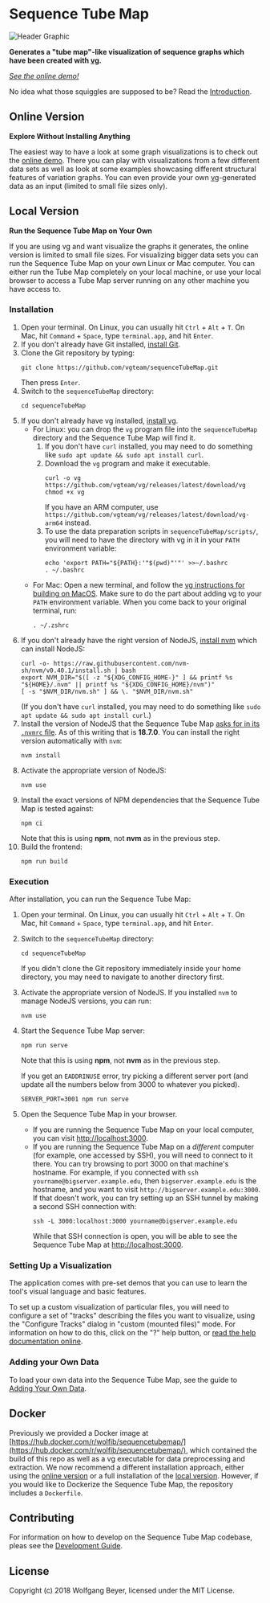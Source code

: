 # Sequence Tube Map

![Header Graphic](/images/header.png)

**Generates a "tube map"-like visualization of sequence graphs which have been created with [vg](https://github.com/vgteam/vg).**

*[See the online demo!](https://vgteam.github.io/sequenceTubeMap/)*

No idea what those squiggles are supposed to be? Read the [Introduction](doc/intro.md).

## Online Version
**Explore Without Installing Anything**

The easiest way to have a look at some graph visualizations is to check out the [online demo](https://vgteam.github.io/sequenceTubeMap/). There you can play with visualizations from a few different data sets as well as look at some examples showcasing different structural features of variation graphs. You can even provide your own [vg](https://github.com/vgteam/vg)-generated data as an input (limited to small file sizes only).

## Local Version
**Run the Sequence Tube Map on Your Own**

If you are using vg and want visualize the graphs it generates, the online version is limited to small file sizes. For visualizing bigger data sets you can run the Sequence Tube Map on your own Linux or Mac computer. You can either run the Tube Map completely on your local machine, or use your local browser to access a Tube Map server running on any other machine you have access to.

### Installation

1. Open your terminal. On Linux, you can usually hit `Ctrl` + `Alt` + `T`. On Mac, hit `Command` + `Space`, type `terminal.app`, and hit `Enter`.
2. If you don't already have Git installed, [install Git](https://git-scm.com/book/en/v2/Getting-Started-Installing-Git).
3. Clone the Git repository by typing:
    ```
    git clone https://github.com/vgteam/sequenceTubeMap.git
    ```
    Then press `Enter`.
4. Switch to the `sequenceTubeMap` directory:
    ```
    cd sequenceTubeMap
    ```
5. If you don't already have vg installed, [install vg](https://github.com/vgteam/vg?tab=readme-ov-file#installation).
    - For Linux: you can drop the `vg` program file into the `sequenceTubeMap` directory and the Sequence Tube Map will find it.
        1. If you don't have `curl` installed, you may need to do something like `sudo apt update && sudo apt install curl`.
        2. Download the `vg` program and make it executable.
            ```
            curl -o vg https://github.com/vgteam/vg/releases/latest/download/vg
            chmod +x vg
            ```
            If you have an ARM computer, use `https://github.com/vgteam/vg/releases/latest/download/vg-arm64` instead.
        3. To use the data preparation scripts in `sequenceTubeMap/scripts/`, you will need to have the directory with vg in it in your `PATH` environment variable:
            ```
            echo 'export PATH="${PATH}:'"$(pwd)"'"' >>~/.bashrc
            . ~/.bashrc
            ```
    - For Mac: Open a new terminal, and follow the [vg instructions for building on MacOS](https://github.com/vgteam/vg?tab=readme-ov-file#building-on-macos). Make sure to do the part about adding vg to your `PATH` environment variable. When you come back to your original terminal, run:
        ```
        . ~/.zshrc
        ```
6. If you don't already have the right version of NodeJS, [install nvm](https://github.com/nvm-sh/nvm?tab=readme-ov-file#install--update-script) which can install NodeJS:
    ```
    curl -o- https://raw.githubusercontent.com/nvm-sh/nvm/v0.40.1/install.sh | bash
    export NVM_DIR="$([ -z "${XDG_CONFIG_HOME-}" ] && printf %s "${HOME}/.nvm" || printf %s "${XDG_CONFIG_HOME}/nvm")"
    [ -s "$NVM_DIR/nvm.sh" ] && \. "$NVM_DIR/nvm.sh"
    ```
    (If you don't have `curl` installed, you may need to do something like `sudo apt update && sudo apt install curl`.)
7. Install the version of NodeJS that the Sequence Tube Map [asks for in its `.nvmrc` file](https://github.com/vgteam/sequenceTubeMap/blob/master/.nvmrc). As of this writing that is **18.7.0**. You can install the right version automatically with `nvm`:
    ```
    nvm install
    ```
8. Activate the appropriate version of NodeJS:
    ```
    nvm use
    ```
9. Install the exact versions of NPM dependencies that the Sequence Tube Map is tested against:
    ```
    npm ci
    ```
    Note that this is using **npm**, not **nvm** as in the previous step.
10. Build the frontend:
    ```
    npm run build
    ```

### Execution

After installation, you can run the Sequence Tube Map:

1. Open your terminal. On Linux, you can usually hit `Ctrl` + `Alt` + `T`. On Mac, hit `Command` + `Space`, type `terminal.app`, and hit `Enter`.
2. Switch to the `sequenceTubeMap` directory:
    ```
    cd sequenceTubeMap
    ```
    If you didn't clone the Git repository immediately inside your home directory, you may need to navigate to another directory first.
3. Activate the appropriate version of NodeJS. If you installed `nvm` to manage NodeJS versions, you can run:
    ```
    nvm use
    ```
4. Start the Sequence Tube Map server:
    ```
    npm run serve
    ```
    Note that this is using **npm**, not **nvm** as in the previous step.

    If you get an `EADDRINUSE` error, try picking a different server port (and update all the numbers below from 3000 to whatever you picked).
    ```
    SERVER_PORT=3001 npm run serve
    ```
5. Open the Sequence Tube Map in your browser.
    - If you are running the Sequence Tube Map on your local computer, you can visit [http://localhost:3000](http://localhost:3000).
    - If you are running the Sequence Tube Map on a *different* computer (for example, one accessed by SSH), you will need to connect to it there. You can try browsing to port 3000 on that machine's hostname. For example, if you connected with `ssh yourname@bigserver.example.edu`, then `bigserver.example.edu` is the hostname, and you want to visit `http://bigserver.example.edu:3000`. If that doesn't work, you can try setting up an SSH tunnel by making a second SSH connection with:
        ```
        ssh -L 3000:localhost:3000 yourname@bigserver.example.edu
        ```
        While that SSH connection is open, you will be able to see the Sequence Tube Map at [http://localhost:3000](http://localhost:3000).

### Setting Up a Visualization

The application comes with pre-set demos that you can use to learn the tool's visual language and basic features.

To set up a custom visualization of particular files, you will need to configure a set of "tracks" describing the files you want to visualize, using the "Configure Tracks" dialog in "custom (mounted files)" mode. For information on how to do this, click on the "?" help button, or [read the help documentation online](public/help/help.md).

### Adding your Own Data

To load your own data into the Sequence Tube Map, see the guide to [Adding Your Own Data](doc/data.md).

## Docker

Previously we provided a Docker image at [https://hub.docker.com/r/wolfib/sequencetubemap/](https://hub.docker.com/r/wolfib/sequencetubemap/), which contained the build of this repo as well as a vg executable for data preprocessing and extraction. We now recommend a different installation approach, either using the [online version](#online-version) or a full installation of the [local version](#local-version). However, if you would like to Dockerize the Sequence Tube Map, the repository includes a `Dockerfile`.

## Contributing

For information on how to develop on the Sequence Tube Map codebase, pleas see the [Development Guide](doc/development.md).

## License

Copyright (c) 2018 Wolfgang Beyer, licensed under the MIT License.
